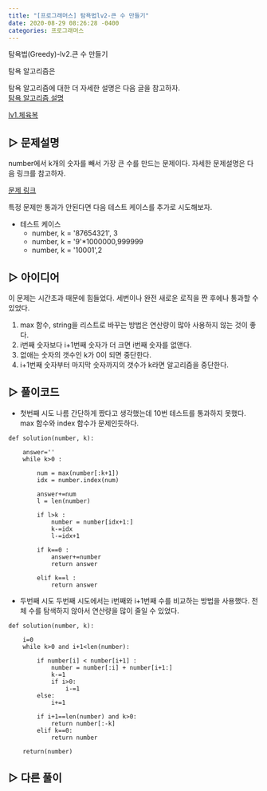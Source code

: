 ```yaml
---
title: "[프로그래머스] 탐욕법lv2-큰 수 만들기"
date: 2020-08-29 08:26:28 -0400
categories: 프로그래머스
---
```


탐욕법(Greedy)-lv2.큰 수 만들기

탐욕 알고리즘은 

탐욕 알고리즘에 대한 더 자세한 설명은 다음 글을 참고하자. \
[탐욕 알고리즘 설명]()

[lv1.체육복](https://riverkangg.github.io/%ED%94%84%EB%A1%9C%EA%B7%B8%EB%9E%98%EB%A8%B8%EC%8A%A4/programmers-1/)



## ▷ 문제설명

number에서 k개의 숫자를 빼서 가장 큰 수를 만드는 문제이다. 자세한 문제설명은 다음 링크를 참고하자.

[문제 링크]( https://programmers.co.kr/learn/courses/30/lessons/42862)

특정 문제만 통과가 안된다면 다음 테스트 케이스를 추가로 시도해보자.

- 테스트 케이스
    - number, k = '87654321', 3
    - number, k = '9'*1000000,999999
    - number, k = '10001',2



## ▷ 아이디어
이 문제는 시간초과 때문에 힘들었다. 세번이나 완전 새로운 로직을 짠 후에나 통과할 수 있었다.
1. max 함수, string을 리스트로 바꾸는 방법은 연산량이 많아 사용하지 않는 것이 좋다.
2. i번째 숫자보다 i+1번째 숫자가 더 크면 i번째 숫자를 없앤다.
3. 없애는 숫자의 갯수인 k가 0이 되면 중단한다. 
4. i+1번째 숫자부터 마지막 숫자까지의 갯수가 k라면 알고리즘을 중단한다.



## ▷ 풀이코드

- 첫번째 시도
나름 간단하게 짰다고 생각했는데 10번 테스트를 통과하지 못했다. max 함수와 index 함수가 문제인듯하다. 

```{Python}
def solution(number, k):

    answer=''
    while k>0 :
            
        num = max(number[:k+1])
        idx = number.index(num)

        answer+=num
        l = len(number)
        
        if l>k :
            number = number[idx+1:]
            k-=idx
            l-=idx+1
            
        if k==0 :
            answer+=number
            return answer
        
        elif k==l :
            return answer
```



- 두번째 시도
두번째 시도에서는 i번째와 i+1번째 수를 비교하는 방법을 사용했다. 전체 수를 탐색하지 않아서 연산량을 많이 줄일 수 있었다.

```{Python}
def solution(number, k):

    i=0
    while k>0 and i+1<len(number):

        if number[i] < number[i+1] :
            number = number[:i] + number[i+1:]
            k-=1
            if i>0:
                i-=1
        else:
            i+=1

        if i+1==len(number) and k>0:
            return number[:-k]
        elif k==0:
            return number

    return(number)
```



## ▷ 다른 풀이

